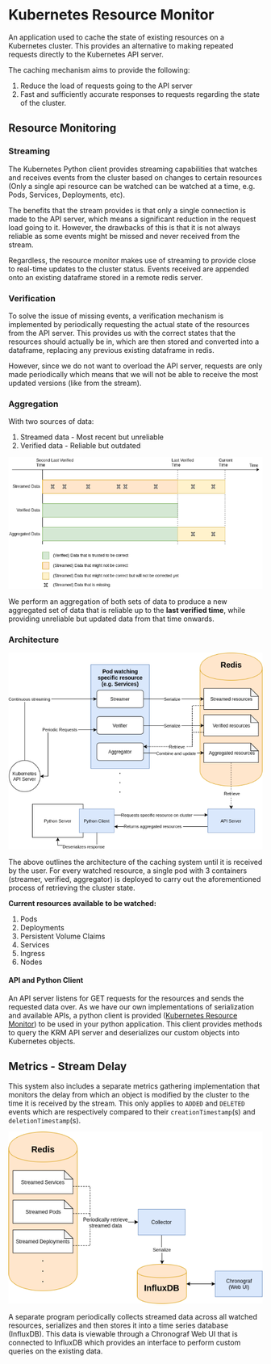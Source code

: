 # Kubernetes Resource Monitor

An application used to cache the state of existing resources on a Kubernetes cluster. This provides an alternative to making repeated requests directly to the Kubernetes API server.

The caching mechanism aims to provide the following:
1. Reduce the load of requests going to the API server
2. Fast and sufficiently accurate responses to requests regarding the state of the cluster.


## Resource Monitoring

### Streaming

The Kubernetes Python client provides streaming capabilities that watches and receives events from the cluster based on changes to certain resources (Only a single api resource can be watched can be watched at a time, e.g. Pods, Services, Deployments, etc).

The benefits that the stream provides is that only a single connection is made to the API server, which means a significant reduction in the request load going to it. However, the drawbacks of this is that it is not always reliable as some events might be missed and never received from the stream.

Regardless, the resource monitor makes use of streaming to provide close to real-time updates to the cluster status. Events received are appended onto an existing dataframe stored in a remote redis server.

### Verification

To solve the issue of missing events, a verification mechanism is implemented by periodically requesting the actual state of the resources from the API server. This provides us with the correct states that the resources should actually be in, which are then stored and converted into a dataframe, replacing any previous existing dataframe in redis.

However, since we do not want to overload the API server, requests are only made periodically which means that we will not be able to receive the most updated versions (like from the stream).

### Aggregation

With two sources of data:
1. Streamed data - Most recent but unreliable
2. Verified data - Reliable but outdated

![Aggregation](krm-data-aggregation.png)

We perform an aggregation of both sets of data to produce a new aggregated set of data that is reliable up to the **last verified time**, while providing unreliable but updated data from that time onwards.

### Architecture

![Architecture](krm-architecture.png)

The above outlines the architecture of the caching system until it is received by the user. For every watched resource, a single pod with 3 containers (streamer, verified, aggregator) is deployed to carry out the aforementioned process of retrieving the cluster state.  

**Current resources available to be watched:**
1. Pods
2. Deployments
3. Persistent Volume Claims
4. Services
5. Ingress
6. Nodes

#### API and Python Client

An API server listens for GET requests for the resources and sends the requested data over. As we have our own implementations of serialization and available APIs, a python client is provided ([Kubernetes Resource Monitor](https://pypi.org/project/kubernetes-resource-monitor/)) to be used in your python application. This client provides methods to query the KRM API server and deserializes our custom objects into Kubernetes objects.

## Metrics - Stream Delay

This system also includes a separate metrics gathering implementation that monitors the delay from which an object is modified by the cluster to the time it is received by the stream. This only applies to `ADDED` and `DELETED` events which are respectively compared to their `creationTimestamp`(s) and `deletionTimestamp`(s).

![Delay Monitoring](delay-monitoring.png)

A separate program periodically collects streamed data across all watched resources, serializes and then stores it into a time series database (InfluxDB). This data is viewable through a Chronograf Web UI that is connected to InfluxDB which provides an interface to perform custom queries on the existing data.
